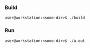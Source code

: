### Build

```console
user@workstation:<some-dir>$ ./build
```

### Run

```console
user@workstation:<some-dir>$ ./a.out
```
